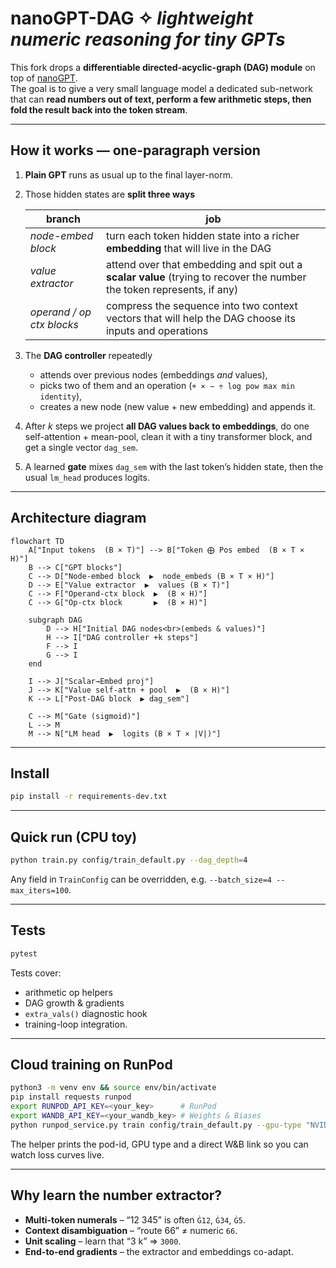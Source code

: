 
# nanoGPT-DAG ✧ _lightweight numeric reasoning for tiny GPTs_

This fork drops a **differentiable directed-acyclic-graph (DAG) module** on top of
[nanoGPT](https://github.com/karpathy/nanoGPT).  
The goal is to give a very small language model a dedicated sub-network that can
**read numbers out of text, perform a few arithmetic steps, then fold the
result back into the token stream**.

---

## How it works — one-paragraph version

1. **Plain GPT** runs as usual up to the final layer-norm.  
2. Those hidden states are **split three ways**  

   | branch | job |
   |--------|-----|
   | *node-embed block* | turn each token hidden state into a richer **embedding** that will live in the DAG |
   | *value extractor*  | attend over that embedding and spit out a **scalar value** (trying to recover the number the token represents, if any) |
   | *operand / op ctx blocks* | compress the sequence into two context vectors that will help the DAG choose its inputs and operations |

3. The **DAG controller** repeatedly  
   * attends over previous nodes (embeddings *and* values),  
   * picks two of them and an operation (`+ × − ÷ log pow max min identity`),  
   * creates a new node (new value + new embedding) and appends it.

4. After *k* steps we project **all DAG values back to embeddings**, do one
   self-attention + mean-pool, clean it with a tiny transformer block, and get a
   single vector `dag_sem`.

5. A learned **gate** mixes `dag_sem` with the last token’s hidden state, then
   the usual `lm_head` produces logits.

---

## Architecture diagram

```mermaid
flowchart TD
    A["Input tokens  (B × T)"] --> B["Token ⨁ Pos embed  (B × T × H)"]
    B --> C["GPT blocks"]
    C --> D["Node-embed block  ▶  node_embeds (B × T × H)"]
    D --> E["Value extractor  ▶  values (B × T)"]
    C --> F["Operand-ctx block  ▶  (B × H)"]
    C --> G["Op-ctx block       ▶  (B × H)"]

    subgraph DAG
        D --> H["Initial DAG nodes<br>(embeds & values)"]
        H --> I["DAG controller +k steps"]
        F --> I
        G --> I
    end

    I --> J["Scalar→Embed proj"]
    J --> K["Value self-attn + pool  ▶  (B × H)"]
    K --> L["Post-DAG block  ▶ dag_sem"]

    C --> M["Gate (sigmoid)"]
    L --> M
    M --> N["LM head  ▶  logits (B × T × |V|)"]
```

---

## Install

```bash
pip install -r requirements-dev.txt
```

---

## Quick run (CPU toy)

```bash
python train.py config/train_default.py --dag_depth=4
```

Any field in `TrainConfig` can be overridden, e.g.
`--batch_size=4 --max_iters=100`.

---

## Tests

```bash
pytest
```

Tests cover:

* arithmetic op helpers  
* DAG growth & gradients  
* `extra_vals()` diagnostic hook  
* training-loop integration.

---

## Cloud training on RunPod

```bash
python3 -m venv env && source env/bin/activate
pip install requests runpod
export RUNPOD_API_KEY=<your_key>      # RunPod
export WANDB_API_KEY=<your_wandb_key> # Weights & Biases
python runpod_service.py train config/train_default.py --gpu-type "NVIDIA A100-40GB"
```

The helper prints the pod-id, GPU type and a direct W&B link so you can watch
loss curves live.

---

## Why learn the number extractor?

* **Multi-token numerals** – “12 345” is often `Ġ12`, `Ġ34`, `Ġ5`.  
* **Context disambiguation** – “route 66” ≠ numeric `66`.  
* **Unit scaling** – learn that “3 k” ⇒ `3000`.  
* **End-to-end gradients** – the extractor and embeddings co-adapt.
